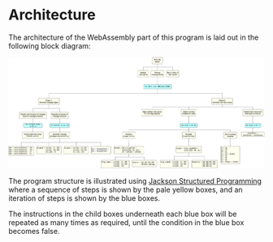 # Architecture

The architecture of the WebAssembly part of this program is laid out in the following block diagram:

[![block diagram](/chriswhealy/sha256/img/sha256.png)](/chriswhealy/sha256/img/sha256.png)

The program structure is illustrated using [Jackson Structured Programming](https://en.wikipedia.org/wiki/Jackson_structured_programming) where a sequence of steps is shown by the pale yellow boxes, and an iteration of steps is shown by the blue boxes.

The instructions in the child boxes underneath each blue box will be repeated as many times as required, until the condition in the blue box becomes false.
